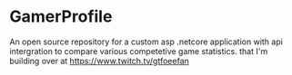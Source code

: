 # GamerProfile
An open source repository for a custom asp .netcore application with api intergration to compare various competetive game statistics. that I'm building over at https://www.twitch.tv/gtfoeefan
